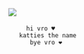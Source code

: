 ## ![](https://files.catbox.moe/kqp5qk.webp)

         hi vro ♥️
       katties the name
          bye vro ❤️
<!--
**kattiebattie/kattiebattie** is a ✨ _special_ ✨ repository because its `README.md` (this file) appears on your GitHub profile.

![](https://files.catbox.moe/2bhcky.webp)
-->
